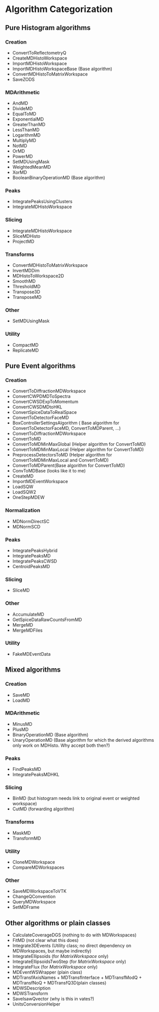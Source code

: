 # Algorithm Categorization

## Pure Histogram algorithms

### Creation
* ConvertToReflectometryQ
* CreateMDHistoWorkspace
* ImportMDHistoWorkspace
* ImportMDHistoWorkspaceBase (Base algorithm)
* ConvertMDHistoToMatrixWorkspace
* SaveZODS

### MDArithmetic
* AndMD
* DivideMD
* EqualToMD
* ExponentialMD
* GreaterThanMD
* LessThanMD
* LogarithmMD
* MultiplyMD
* NotMD
* OrMD
* PowerMD
* SetMDUsingMask
* WeightedMeanMD
* XorMD
* BooleanBinaryOperationMD (Base algorithm)

### Peaks
* IntegratePeaksUsingClusters
* IntegrateMDHistoWorkspace

### Slicing
* IntegrateMDHistoWorkspace
* SliceMDHisto
* ProjectMD

### Transforms
* ConvertMDHistoToMatrixWorkspace
* InvertMDDim
* MDHistoToWorkspace2D
* SmoothMD
* ThresholdMD
* Transpose3D
* TransposeMD

### Other
* SetMDUsingMask

### Utility
* CompactMD
* ReplicateMD

## Pure Event algorithms
### Creation
* ConvertToDiffractionMDWorkspace
* ConvertCWPDMDToSpectra
* ConvertCWSDExpToMomentum
* ConvertCWSDMDtoHKL
* ConvertSpiceDataToRealSpace
* ConvertToDetectorFaceMD
* BoxControllerSettingsAlgorithm ( Base algorithm for ConvertToDetectorFaceMD, ConvertToMDParent, ...)
* ConvertToDiffractionMDWorkspace
* ConvertToMD
* ConvertToMDMinMaxGlobal (Helper algorithm for ConvertToMD)
* ConvertToMDMinMaxLocal (Helper algorithm for ConvertToMD)
* PreprocessDetectorsToMD (Helper algorithm for ConvertToMDMinMaxLocal and ConvertToMD)
* ConvertToMDParent(Base algorithm for ConvertToMD)
* ConvToMDBase (looks like it to me)
* CreateMD
* ImportMDEventWorkspace
* LoadSQW
* LoadSQW2
* OneStepMDEW

### Normalization
* MDNormDirectSC
* MDNormSCD

### Peaks
* IntegratePeaksHybrid
* IntegratePeaksMD
* IntegratePeaksCWSD
* CentroidPeaksMD

### Slicing
* SliceMD

### Other
* AccumulateMD
* GetSpiceDataRawCountsFromMD
* MergeMD
* MergeMDFiles

### Utility
* FakeMDEventData


## Mixed algorithms
### Creation
* SaveMD
* LoadMD

### MDArithmetic
* MinusMD
* PlusMD
* BinaryOperationMD (Base algorithm)
* UnaryOperationMD (Base algorithm for which the derived algorithms only work on MDHisto. Why accept both then?)

### Peaks
* FindPeaksMD
* IntegratePeaksMDHKL

### Slicing
* BinMD (but histogram needs link to original event or weighted workspace)
* CutMD (forwarding algorithm)

### Transforms
* MaskMD
* TransformMD

### Utility
* CloneMDWorkspace
* CompareMDWorkspaces

### Other
* SaveMDWorkspaceToVTK
* ChangeQConvention
* QueryMDWorkspace
* SetMDFrame



## Other algorithms or plain classes
* CalculateCoverageDGS (nothing to do with MDWorkspaces)
* FitMD (not clear what this does)
* Integrate3DEvents (Utility class; no direct dependency on MDWorkspaces, but maybe indirectly)
* IntegrateEllipsoids (for *MatrixWorkspace* only)
* IntegrateEllipsoidsTwoStep (for *MatrixWorkspace* only)
* IntegrateFlux (for *MatrixWorkspace* only)
* MDEventWSWrapper (plain class)
* MDTransfAxisNames + MDTransfInterface + MDTransfModQ + MDTransfNoQ + MDTransfQ3D(plain classes)
* MDWSDescription
* MDWSTransform
* SaveIsawQvector (why is this in vates?)
* UnitsConversionHelper
